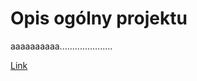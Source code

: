 # Opis ogólny projektu

aaaaaaaaaa.....................

[Link](https://github.com/AndrzejWawrzynski/Projekty/blob/main/Mrbuggy3/01%20_Analiza_specyfikacji/Projekt_koncowy_Specyfikacja_Bledy.csv)
